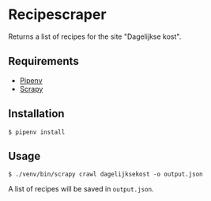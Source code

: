 Recipescraper
=============

Returns a list of recipes for the site "Dagelijkse kost".


Requirements
------------

* [Pipenv](https://github.com/pypa/pipenv)
* [Scrapy](https://scrapy.org)


Installation
------------

```
$ pipenv install
```


Usage
-----

```
$ ./venv/bin/scrapy crawl dagelijksekost -o output.json
```

A list of recipes will be saved in `output.json`.

